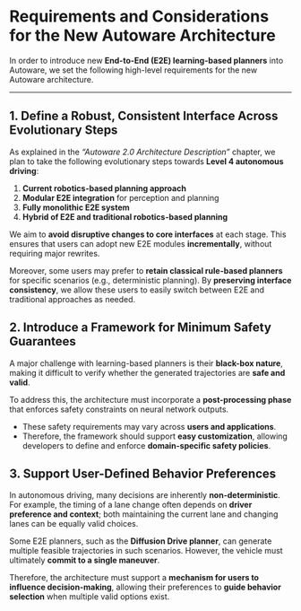 # Requirements and Considerations for the New Autoware Architecture

In order to introduce new **End-to-End (E2E) learning-based planners** into Autoware, we set the following high-level requirements for the new Autoware architecture.

---

## 1. Define a Robust, Consistent Interface Across Evolutionary Steps

As explained in the _“Autoware 2.0 Architecture Description”_ chapter, we plan to take the following evolutionary steps towards **Level 4 autonomous driving**:

1. **Current robotics-based planning approach**
2. **Modular E2E integration** for perception and planning
3. **Fully monolithic E2E system**
4. **Hybrid of E2E and traditional robotics-based planning**

We aim to **avoid disruptive changes to core interfaces** at each stage.
This ensures that users can adopt new E2E modules **incrementally**, without requiring major rewrites.

Moreover, some users may prefer to **retain classical rule-based planners** for specific scenarios (e.g., deterministic planning). By **preserving interface consistency**, we allow these users to easily switch between E2E and traditional approaches as needed.

## 2. Introduce a Framework for Minimum Safety Guarantees

A major challenge with learning-based planners is their **black-box nature**, making it difficult to verify whether the generated trajectories are **safe and valid**.

To address this, the architecture must incorporate a **post-processing phase** that enforces safety constraints on neural network outputs.

- These safety requirements may vary across **users and applications**.
- Therefore, the framework should support **easy customization**, allowing developers to define and enforce **domain-specific safety policies**.

## 3. Support User-Defined Behavior Preferences

In autonomous driving, many decisions are inherently **non-deterministic**.
For example, the timing of a lane change often depends on **driver preference and context**; both maintaining the current lane and changing lanes can be equally valid choices.

Some E2E planners, such as the **Diffusion Drive planner**, can generate multiple feasible trajectories in such scenarios.
However, the vehicle must ultimately **commit to a single maneuver**.

Therefore, the architecture must support a **mechanism for users to influence decision-making**, allowing their preferences to **guide behavior selection** when multiple valid options exist.
